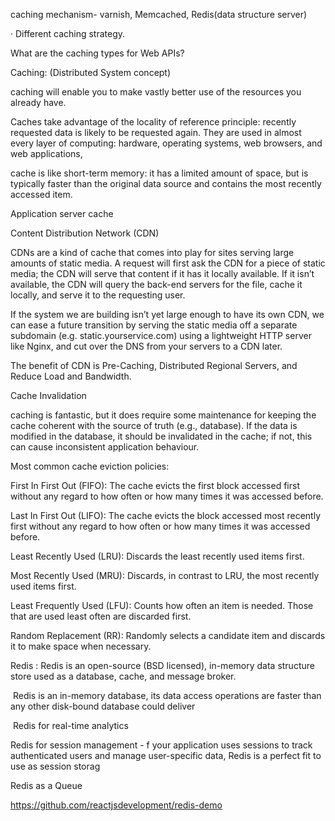 caching mechanism- varnish, Memcached, Redis(data structure server)

· Different caching strategy.

What are the caching types for Web APIs?

Caching: (Distributed System concept)

caching will enable you to make vastly better use of the resources you already have.

Caches take advantage of the locality of reference principle: recently requested data is likely to be requested again. They are used in almost every layer of computing: hardware, operating systems, web browsers, and web applications,

cache is like short-term memory: it has a limited amount of space, but is typically faster than the original data source and contains the most recently accessed item.

Application server cache

Content Distribution Network (CDN)

CDNs are a kind of cache that comes into play for sites serving large amounts of static media. A request will first ask the CDN for a piece of static media; the CDN will serve that content if it has it locally available. If it isn’t available, the CDN will query the back-end servers for the file, cache it locally, and serve it to the requesting user.

If the system we are building isn’t yet large enough to have its own CDN, we can ease a future transition by serving the static media off a separate subdomain (e.g. static.yourservice.com) using a lightweight HTTP server like Nginx, and cut over the DNS from your servers to a CDN later.

The benefit of CDN is Pre-Caching, Distributed Regional Servers, and Reduce Load and Bandwidth.

Cache Invalidation

caching is fantastic, but it does require some maintenance for keeping the cache coherent with the source of truth (e.g., database). If the data is modified in the database, it should be invalidated in the cache; if not, this can cause inconsistent application behaviour.

Most common cache eviction policies:

First In First Out (FIFO): The cache evicts the first block accessed first without any regard to how often or how many times it was accessed before.

Last In First Out (LIFO): The cache evicts the block accessed most recently first without any regard to how often or how many times it was accessed before.

Least Recently Used (LRU): Discards the least recently used items first.

Most Recently Used (MRU): Discards, in contrast to LRU, the most recently used items first.

Least Frequently Used (LFU): Counts how often an item is needed. Those that are used least often are discarded first.

Random Replacement (RR): Randomly selects a candidate item and discards it to make space when necessary.

Redis : Redis is an open-source (BSD licensed), in-memory data structure store used as a database, cache, and message broker.

 Redis is an in-memory database, its data access operations are faster than any other disk-bound database could deliver

 Redis for real-time analytics

Redis for session management - f your application uses sessions to track authenticated users and manage user-specific data, Redis is a perfect fit to use as session storag

Redis as a Queue

https://github.com/reactjsdevelopment/redis-demo